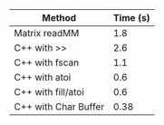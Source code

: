| Method	           | Time (s) |
|----------------------|----------|
| Matrix readMM	       | 1.8      |
| C++ with >>	       | 2.6      |
| C++ with fscan	   | 1.1      |
| C++ with atoi	       | 0.6      |
| C++ with fill/atoi   | 0.6      |
| C++ with  Char Buffer| 0.38     |